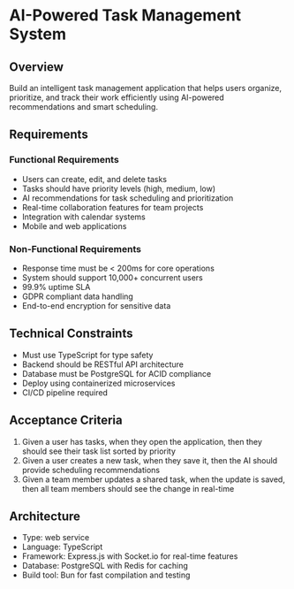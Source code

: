 # AI-Powered Task Management System

## Overview

Build an intelligent task management application that helps users organize,
prioritize, and track their work efficiently using AI-powered recommendations
and smart scheduling.

## Requirements

### Functional Requirements

- Users can create, edit, and delete tasks
- Tasks should have priority levels (high, medium, low)
- AI recommendations for task scheduling and prioritization
- Real-time collaboration features for team projects
- Integration with calendar systems
- Mobile and web applications

### Non-Functional Requirements

- Response time must be < 200ms for core operations
- System should support 10,000+ concurrent users
- 99.9% uptime SLA
- GDPR compliant data handling
- End-to-end encryption for sensitive data

## Technical Constraints

- Must use TypeScript for type safety
- Backend should be RESTful API architecture
- Database must be PostgreSQL for ACID compliance
- Deploy using containerized microservices
- CI/CD pipeline required

## Acceptance Criteria

1. Given a user has tasks, when they open the application, then they should see
   their task list sorted by priority
2. Given a user creates a new task, when they save it, then the AI should
   provide scheduling recommendations
3. Given a team member updates a shared task, when the update is saved, then all
   team members should see the change in real-time

## Architecture

- Type: web service
- Language: TypeScript
- Framework: Express.js with Socket.io for real-time features
- Database: PostgreSQL with Redis for caching
- Build tool: Bun for fast compilation and testing
